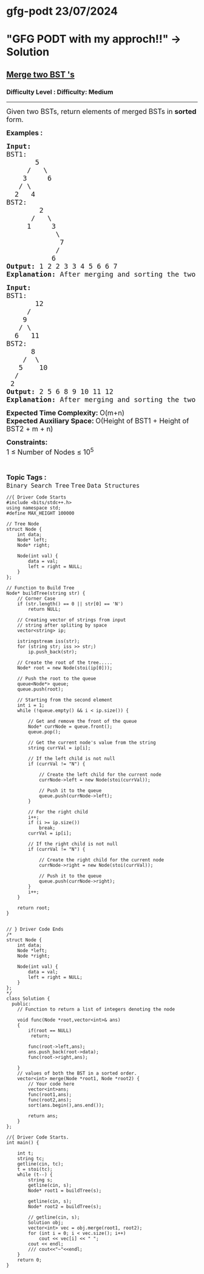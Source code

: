 # gfg-podt 23/07/2024
# "GFG PODT  with my approch!!"  -> Solution


<h2><a href="https://www.geeksforgeeks.org/problems/merge-two-bst-s/1">Merge two BST 's</a></h2><h3>Difficulty Level : Difficulty: Medium</h3><hr><div class="problems_problem_content__Xm_eO"><p><span style="font-size: 18px;">Given two BSTs, return elements of merged BSTs in <strong>sorted </strong>form.</span></p>
<p><span style="font-size: 18px;"><strong>Examples :</strong></span></p>
<pre><span style="font-size: 18px;"><strong>Input:
</strong>BST1:
       5
&nbsp;    /   \
&nbsp;   3     6
&nbsp;  / \
&nbsp; 2   4  
BST2:<strong>
&nbsp;       </strong>2
&nbsp;     /   \
&nbsp;    1     3
&nbsp;           \
&nbsp;            7
&nbsp;           /
&nbsp;          6
<strong>Output: </strong>1 2 2 3 3 4 5 6 6 7<strong>
Explanation: </strong>After merging and sorting the two BST we get 1 2 2 3 3 4 5 6 6 7.</span>
</pre>
<pre><span style="font-size: 18px;"><strong>Input:
</strong>BST1:<strong>
&nbsp;      </strong>12
&nbsp;    /   
&nbsp;   9
&nbsp;  / \ &nbsp;  
&nbsp; 6   11
BST2:<strong>
&nbsp;     </strong>8
&nbsp;   /  \
&nbsp;  5    10
&nbsp; /
&nbsp;2
<strong>Output: </strong>2 5 6 8 9 10 11 12<strong>
Explanation: </strong>After merging and sorting the two BST we get 2 5 6 8 9 10 11 12.</span></pre>
<p><span style="font-size: 18px;"><strong>Expected Time Complexity:&nbsp;</strong>O(m+n)<br><strong>Expected Auxiliary Space:&nbsp;</strong>O(Height of BST1 + Height of BST2 + m + n)</span></p>
<p><span style="font-size: 18px;"><strong>Constraints:</strong><br>1 ≤ Number of Nodes ≤ 10<sup>5</sup></span></p></div><br><p><span style=font-size:18px><strong>Topic Tags : </strong><br><code>Binary Search Tree</code>&nbsp;<code>Tree</code>&nbsp;<code>Data Structures</code>&nbsp;  


```
//{ Driver Code Starts
#include <bits/stdc++.h>
using namespace std;
#define MAX_HEIGHT 100000

// Tree Node
struct Node {
    int data;
    Node* left;
    Node* right;

    Node(int val) {
        data = val;
        left = right = NULL;
    }
};

// Function to Build Tree
Node* buildTree(string str) {
    // Corner Case
    if (str.length() == 0 || str[0] == 'N')
        return NULL;

    // Creating vector of strings from input
    // string after spliting by space
    vector<string> ip;

    istringstream iss(str);
    for (string str; iss >> str;)
        ip.push_back(str);

    // Create the root of the tree.....
    Node* root = new Node(stoi(ip[0]));

    // Push the root to the queue
    queue<Node*> queue;
    queue.push(root);

    // Starting from the second element
    int i = 1;
    while (!queue.empty() && i < ip.size()) {

        // Get and remove the front of the queue
        Node* currNode = queue.front();
        queue.pop();

        // Get the current node's value from the string
        string currVal = ip[i];

        // If the left child is not null
        if (currVal != "N") {

            // Create the left child for the current node
            currNode->left = new Node(stoi(currVal));

            // Push it to the queue
            queue.push(currNode->left);
        }

        // For the right child
        i++;
        if (i >= ip.size())
            break;
        currVal = ip[i];

        // If the right child is not null
        if (currVal != "N") {

            // Create the right child for the current node
            currNode->right = new Node(stoi(currVal));

            // Push it to the queue
            queue.push(currNode->right);
        }
        i++;
    }

    return root;
}


// } Driver Code Ends
/*
struct Node {
    int data;
    Node *left;
    Node *right;

    Node(int val) {
        data = val;
        left = right = NULL;
    }
};
*/
class Solution {
  public:
    // Function to return a list of integers denoting the node
    
    void func(Node *root,vector<int>& ans)
    {
        if(root == NULL)
         return;
         
        func(root->left,ans);
        ans.push_back(root->data);
        func(root->right,ans);
        
    }
    // values of both the BST in a sorted order.
    vector<int> merge(Node *root1, Node *root2) {
        // Your code here
        vector<int>ans;
        func(root1,ans);
        func(root2,ans);
        sort(ans.begin(),ans.end());
        
        return ans;
    }
};

//{ Driver Code Starts.
int main() {

    int t;
    string tc;
    getline(cin, tc);
    t = stoi(tc);
    while (t--) {
        string s;
        getline(cin, s);
        Node* root1 = buildTree(s);

        getline(cin, s);
        Node* root2 = buildTree(s);

        // getline(cin, s);
        Solution obj;
        vector<int> vec = obj.merge(root1, root2);
        for (int i = 0; i < vec.size(); i++)
            cout << vec[i] << " ";
        cout << endl;
        /// cout<<"~"<<endl;
    }
    return 0;
}
```
